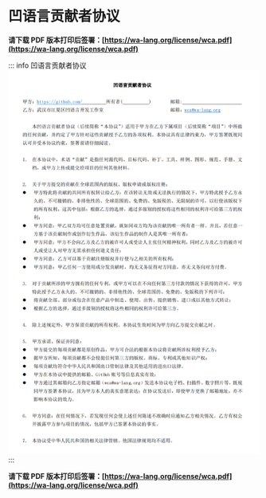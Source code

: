 # 凹语言贡献者协议

**请下载 PDF 版本打印后签署：[https://wa-lang.org/license/wca.pdf](https://wa-lang.org/license/wca.pdf)**

::: info 凹语言贡献者协议
![](/license/wca.png)
:::

**请下载 PDF 版本打印后签署：[https://wa-lang.org/license/wca.pdf](https://wa-lang.org/license/wca.pdf)**
